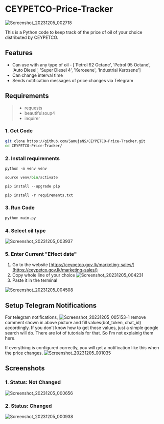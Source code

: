 # CEYPETCO-Price-Tracker

![Screenshot_20231205_002718](https://github.com/SanujaNS/CEYPETCO-Price-Tracker/assets/66342986/c7d7613d-496d-4be1-bfe3-e82271d877f7)


This is a Python code to keep track of the price of oil of your choice distributed by CEYPETCO.

## Features

* Can use with any type of oil - ['Petrol 92 Octane', 'Petrol 95 Octane', 'Auto Diesel', 'Super Diesel 4', 'Kerosene', 'Industrial Kerosene']
* Can change interval time
* Sends notification messages of price changes via Telegram

## Requirements

> * requests
> * beautifulsoup4
> * inquirer

### 1. Get Code
```bash
git clone https://github.com/SanujaNS/CEYPETCO-Price-Tracker.git
cd CEYPETCO-Price-Tracker/
```

### 2. Install requirements
```python
python -m venv venv

source venv/bin/activate

pip install --upgrade pip

pip install -r requirements.txt
```

### 3. Run Code
```python
python main.py
```

### 4. Select oil type
![Screenshot_20231205_003937](https://github.com/SanujaNS/CEYPETCO-Price-Tracker/assets/66342986/f91b54c0-393d-4342-862f-44b0e9aaf846)

### 5. Enter Current "Effect date"
1. Go to the website [https://ceypetco.gov.lk/marketing-sales/](https://ceypetco.gov.lk/marketing-sales/)
2. Copy whole line of your choice
![Screenshot_20231205_004231](https://github.com/SanujaNS/CEYPETCO-Price-Tracker/assets/66342986/1762a35c-ca62-4857-823d-a3a60262e6d2)
4. Paste it in the terminal

![Screenshot_20231205_004508](https://github.com/SanujaNS/CEYPETCO-Price-Tracker/assets/66342986/dfbcd026-5c5d-45bb-b2e0-9e9faa502b5a)

## Setup Telegram Notifications

For telegram notifications,
![Screenshot_20231205_005153-1](https://github.com/SanujaNS/CEYPETCO-Price-Tracker/assets/66342986/d39b73a1-9d67-4c51-bcd6-ce9f3c7bc52b)
remove comment shown in above picture and fill values(bot_token, chat_id) accordingly.
If you don't know how to get those values, just a simple google search will do. There are lot of tutorials for that.
So I'm not explainig them here.

If everything is configured correctly, you will get a notification like this when the price changes.
![Screenshot_20231205_001035](https://github.com/SanujaNS/CEYPETCO-Price-Tracker/assets/66342986/f3651230-c967-4d83-a3a0-408ada67dd2b)


## Screenshots

### 1. Status: Not Changed
![Screenshot_20231205_000656](https://github.com/SanujaNS/CEYPETCO-Price-Tracker/assets/66342986/ad0cbd43-06fa-40a0-910a-9b9903433fa2)

### 2. Status: Changed
![Screenshot_20231205_000938](https://github.com/SanujaNS/CEYPETCO-Price-Tracker/assets/66342986/0c2bb79e-7469-4890-b8e7-df5345f88c81)

